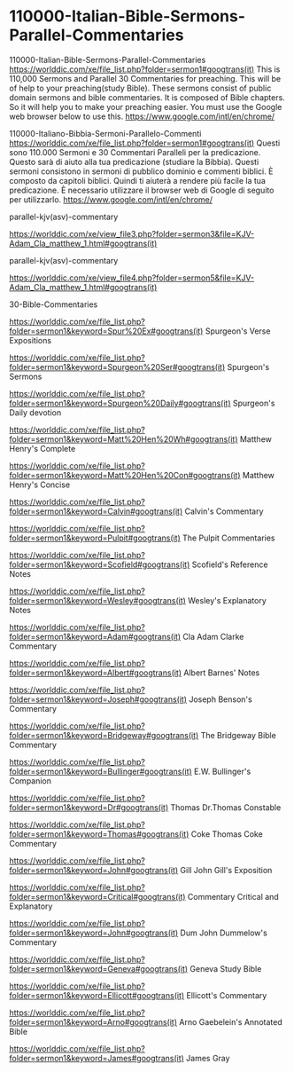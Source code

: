 # 110000-Italian-Bible-Sermons-Parallel-Commentaries
110000-Italian-Bible-Sermons-Parallel-Commentaries
https://worlddic.com/xe/file_list.php?folder=sermon1#googtrans(it) 
This is 110,000 Sermons and Parallel 30 Commentaries for preaching. 
This will be of help to your preaching(study Bible). 
These sermons consist of public domain sermons and bible commentaries. 
It is composed of Bible chapters. 
So it will help you to make your preaching easier.
You must use the Google web browser below to use this.
https://www.google.com/intl/en/chrome/

110000-Italiano-Bibbia-Sermoni-Parallelo-Commenti
https://worlddic.com/xe/file_list.php?folder=sermon1#googtrans(it)
Questi sono 110.000 Sermoni e 30 Commentari Paralleli per la predicazione.
Questo sarà di aiuto alla tua predicazione (studiare la Bibbia).
Questi sermoni consistono in sermoni di pubblico dominio e commenti biblici.
È composto da capitoli biblici.
Quindi ti aiuterà a rendere più facile la tua predicazione.
È necessario utilizzare il browser web di Google di seguito per utilizzarlo.
https://www.google.com/intl/en/chrome/


parallel-kjv(asv)-commentary

https://worlddic.com/xe/view_file3.php?folder=sermon3&file=KJV-Adam_Cla_matthew_1.html#googtrans(it) 

parallel-kjv(asv)-commentary

https://worlddic.com/xe/view_file4.php?folder=sermon5&file=KJV-Adam_Cla_matthew_1.html#googtrans(it)

30-Bible-Commentaries

 https://worlddic.com/xe/file_list.php?folder=sermon1&keyword=Spur%20Ex#googtrans(it) Spurgeon's Verse Expositions 
 
 https://worlddic.com/xe/file_list.php?folder=sermon1&keyword=Spurgeon%20Ser#googtrans(it) Spurgeon's Sermons 
 
 https://worlddic.com/xe/file_list.php?folder=sermon1&keyword=Spurgeon%20Daily#googtrans(it) Spurgeon's Daily devotion 
 
 https://worlddic.com/xe/file_list.php?folder=sermon1&keyword=Matt%20Hen%20Wh#googtrans(it) Matthew Henry's Complete 
 
 https://worlddic.com/xe/file_list.php?folder=sermon1&keyword=Matt%20Hen%20Con#googtrans(it) Matthew Henry's Concise 


 https://worlddic.com/xe/file_list.php?folder=sermon1&keyword=Calvin#googtrans(it) Calvin's Commentary  
 
 https://worlddic.com/xe/file_list.php?folder=sermon1&keyword=Pulpit#googtrans(it) The Pulpit Commentaries 
 
 https://worlddic.com/xe/file_list.php?folder=sermon1&keyword=Scofield#googtrans(it) Scofield's Reference Notes  
 
 https://worlddic.com/xe/file_list.php?folder=sermon1&keyword=Wesley#googtrans(it) Wesley's Explanatory Notes 
 
 https://worlddic.com/xe/file_list.php?folder=sermon1&keyword=Adam#googtrans(it) Cla Adam Clarke Commentary 
 

 https://worlddic.com/xe/file_list.php?folder=sermon1&keyword=Albert#googtrans(it) Albert Barnes' Notes 
 
 https://worlddic.com/xe/file_list.php?folder=sermon1&keyword=Joseph#googtrans(it) Joseph Benson's Commentary 
 
 https://worlddic.com/xe/file_list.php?folder=sermon1&keyword=Bridgeway#googtrans(it) The Bridgeway Bible Commentary 
 
 https://worlddic.com/xe/file_list.php?folder=sermon1&keyword=Bullinger#googtrans(it) E.W. Bullinger's Companion 
 
 https://worlddic.com/xe/file_list.php?folder=sermon1&keyword=Dr#googtrans(it) Thomas Dr.Thomas Constable 
 
 
 https://worlddic.com/xe/file_list.php?folder=sermon1&keyword=Thomas#googtrans(it) Coke Thomas Coke Commentary 
 
 https://worlddic.com/xe/file_list.php?folder=sermon1&keyword=John#googtrans(it) Gill John Gill's Exposition 
 
 https://worlddic.com/xe/file_list.php?folder=sermon1&keyword=Critical#googtrans(it) Commentary Critical and Explanatory 
 
 https://worlddic.com/xe/file_list.php?folder=sermon1&keyword=John#googtrans(it) Dum John Dummelow's Commentary 
 
 https://worlddic.com/xe/file_list.php?folder=sermon1&keyword=Geneva#googtrans(it) Geneva Study Bible 
 
 
 https://worlddic.com/xe/file_list.php?folder=sermon1&keyword=Ellicott#googtrans(it) Ellicott's Commentary 
 
 https://worlddic.com/xe/file_list.php?folder=sermon1&keyword=Arno#googtrans(it) Arno Gaebelein's Annotated Bible 
 
 https://worlddic.com/xe/file_list.php?folder=sermon1&keyword=James#googtrans(it) James Gray 
 
 
